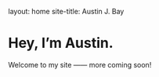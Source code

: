 layout: home
site-title: Austin J. Bay

# Hey, I’m Austin.

Welcome to my site —— more coming soon! 

